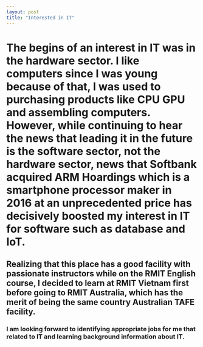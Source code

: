 ```yaml
---
layout: post
title: "Interested in IT"
---
```


#  The begins of an interest in IT was in the hardware sector. I like computers since I was young because of that, I was used to purchasing products like CPU GPU and assembling computers. However, while continuing to hear the news that leading it in the future is the software sector, not the hardware sector, news that Softbank acquired  ARM Hoardings which is a smartphone processor maker in 2016 at an unprecedented price has decisively boosted my interest in IT for software such as database and IoT.

## Realizing that this place has a good facility with passionate instructors while on the RMIT English course, I decided to learn at RMIT Vietnam first before going to RMIT Australia, which has the merit of being the same country Australian TAFE facility.

### I am looking forward to identifying appropriate jobs for me that related to IT and learning background information about IT.